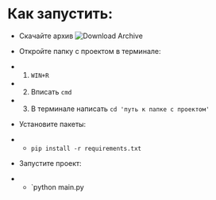 # Как запустить:


* Скачайте архив
![Download Archive](https://sites.northwestern.edu/researchcomputing/files/2021/05/github.png "a title")


* Откройте папку с проектом в терминале: 
* 1. `WIN+R`
* 2. Вписать `cmd`
* 3. В терминале написать `cd 'путь к папке с проектом'`


* Установите пакеты: 
* - `pip install -r requirements.txt`

* Запустите проект: 
* - `python main.py